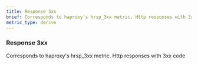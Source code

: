 ```yaml
---
title: Response 3xx
brief: Corresponds to haproxy's hrsp_3xx metric. Http responses with 3xx code
metric_type: derive
---
```

### Response 3xx

Corresponds to haproxy's hrsp_3xx metric. Http responses with 3xx code